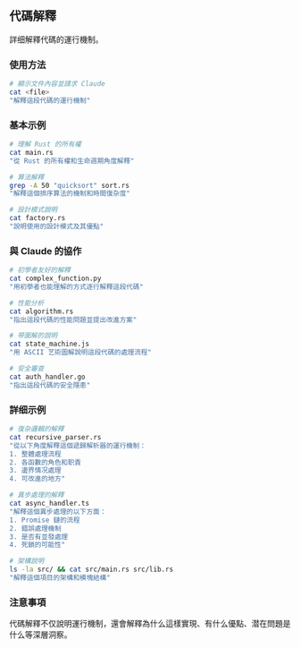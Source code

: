 ## 代碼解釋

詳细解釋代碼的運行機制。

### 使用方法

```bash
# 顯示文件內容並請求 Claude
cat <file>
"解釋這段代碼的運行機制"
```

### 基本示例

```bash
# 理解 Rust 的所有權
cat main.rs
"從 Rust 的所有權和生命週期角度解釋"

# 算法解釋
grep -A 50 "quicksort" sort.rs
"解釋這個排序算法的機制和時間復杂度"

# 設計模式說明
cat factory.rs
"說明使用的設計模式及其優點"
```

### 與 Claude 的協作

```bash
# 初學者友好的解釋
cat complex_function.py
"用初學者也能理解的方式逐行解釋這段代碼"

# 性能分析
cat algorithm.rs
"指出這段代碼的性能問題並提出改進方案"

# 带圖解的說明
cat state_machine.js
"用 ASCII 艺術圖解說明這段代碼的處理流程"

# 安全審查
cat auth_handler.go
"指出這段代碼的安全隱患"
```

### 詳细示例

```bash
# 復杂邏輯的解釋
cat recursive_parser.rs
"從以下角度解釋這個遞歸解析器的運行機制：
1. 整體處理流程
2. 各函數的角色和职責
3. 邊界情况處理
4. 可改進的地方"

# 異步處理的解釋
cat async_handler.ts
"解釋這個異步處理的以下方面：
1. Promise 鏈的流程
2. 錯誤處理機制
3. 是否有並發處理
4. 死鎖的可能性"

# 架構說明
ls -la src/ && cat src/main.rs src/lib.rs
"解釋這個項目的架構和模塊結構"
```

### 注意事項

代碼解釋不仅說明運行機制，還會解釋為什么這樣實現、有什么優點、潜在問題是什么等深層洞察。

